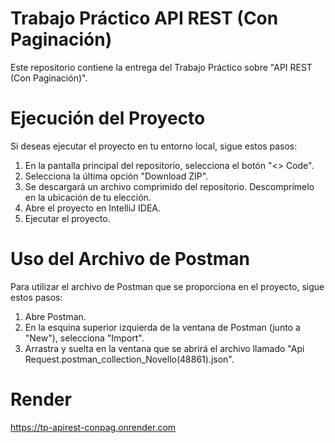 # Trabajo Práctico API REST (Con Paginación)
Este repositorio contiene la entrega del Trabajo Práctico sobre "API REST (Con Paginación)".
# Ejecución del Proyecto
Si deseas ejecutar el proyecto en tu entorno local, sigue estos pasos:
1. En la pantalla principal del repositorio, selecciona el botón "<> Code".
2. Selecciona la última opción "Download ZIP".
3. Se descargará un archivo comprimido del repositorio. Descomprímelo en la ubicación de tu elección.
4. Abre el proyecto en IntelliJ IDEA.
5. Ejecutar el proyecto.
# Uso del Archivo de Postman
Para utilizar el archivo de Postman que se proporciona en el proyecto, sigue estos pasos:
1. Abre Postman.
2. En la esquina superior izquierda de la ventana de Postman (junto a "New"), selecciona "Import".
3. Arrastra y suelta en la ventana que se abrirá el archivo llamado "Api Request.postman_collection_Novello(48861).json".
# Render
https://tp-apirest-conpag.onrender.com
